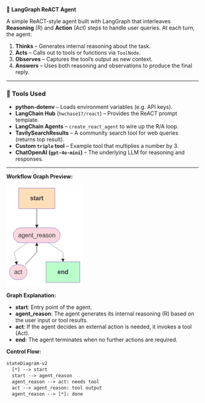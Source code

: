 🚀 **LangGraph ReACT Agent**

A simple ReACT-style agent built with LangGraph that interleaves **Reasoning** (R) and **Action** (Act) steps to handle user queries. At each turn, the agent:

1. **Thinks** – Generates internal reasoning about the task.  
2. **Acts** – Calls out to tools or functions via `ToolNode`.  
3. **Observes** – Captures the tool’s output as new context.  
4. **Answers** – Uses both reasoning and observations to produce the final reply.

---

### 🧰 Tools Used

- **python-dotenv** – Loads environment variables (e.g. API keys).  
- **LangChain Hub** (`hwchase17/react`) – Provides the ReACT prompt template.  
- **LangChain Agents** – `create_react_agent` to wire up the R/A loop.  
- **TavilySearchResults** – A community search tool for web queries (returns top result).  
- **Custom `triple` tool** – Example tool that multiplies a number by 3.  
- **ChatOpenAI (`gpt-4o-mini`)** – The underlying LLM for reasoning and responses.

---

**Workflow Graph Preview:**

![Graph](https://github.com/DavitGadyan/LangGraph/blob/main/projects/langgraph-react/graph.png)

**Graph Explanation:**

- **start**: Entry point of the agent.  
- **agent_reason**: The agent generates its internal reasoning (R) based on the user input or tool results.  
- **act**: If the agent decides an external action is needed, it invokes a tool (Act).  
- **end**: The agent terminates when no further actions are required.

**Control Flow:**

```mermaid
stateDiagram-v2
  [*] --> start
  start --> agent_reason
  agent_reason --> act: needs tool
  act --> agent_reason: tool output
  agent_reason --> [*]: done
